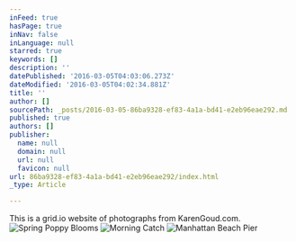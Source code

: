 ```yaml
---
inFeed: true
hasPage: true
inNav: false
inLanguage: null
starred: true
keywords: []
description: ''
datePublished: '2016-03-05T04:03:06.273Z'
dateModified: '2016-03-05T04:02:34.881Z'
title: ''
author: []
sourcePath: _posts/2016-03-05-86ba9328-ef83-4a1a-bd41-e2eb96eae292.md
published: true
authors: []
publisher:
  name: null
  domain: null
  url: null
  favicon: null
url: 86ba9328-ef83-4a1a-bd41-e2eb96eae292/index.html
_type: Article

---
```

This is a grid.io website of photographs from KarenGoud.com.
![Spring Poppy Blooms](https://s3-us-west-2.amazonaws.com/the-grid-img/p/9f13ee1193cd45a04e956c3b5f33e22c952d338c.jpg)
![Morning Catch](https://s3-us-west-2.amazonaws.com/the-grid-img/p/a1df3ac341ca187ebd4616d358e1aa9168322ee0.jpg)
![Manhattan Beach Pier](https://s3-us-west-2.amazonaws.com/the-grid-img/p/2cedeae5eab65d298135c06f7fe69fce42c3062c.jpg)
